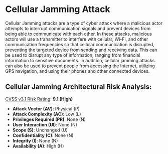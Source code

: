 # Cellular Jamming Attack 

Cellular Jamming attacks are a type of cyber attack where a malicious actor attempts to interrupt communication signals and prevent devices from being able to communicate with each other. In these attacks, malicious actors will use a transmitter to interfere with cellular, Wi-Fi, and other communication frequencies so that cellular communication is disrupted, preventing the targeted device from sending and receiving data. This can be used to disrupt any type of information, ranging from financial information to sensitive documents. In addition, cellular jamming attacks can also be used to prevent people from accessing the Internet, utilizing GPS navigation, and using their phones and other connected devices.

## Cellular Jamming Architectural Risk Analysis: 

[CVSS v3.1 Risk Rating](https://www.first.org/cvss/calculator/3.1#CVSS:3.1/AV:P/AC:L/PR:N/UI:N/S:U/C:N/I:N/A:H): **9.1 (High)**


- **Attack Vector (AV)**: Physical (P)
- **Attack Complexity (AC)**: Low (L)
- **Privileges Required (PR)**: None (N)
- **User Interaction (UI)**: None (N)
- **Scope (S)**: Unchanged (U)
- **Confidentiality (C)**: None (N)
- **Integrity (I)**: None (N)
- **Availability (A)**: High (H)